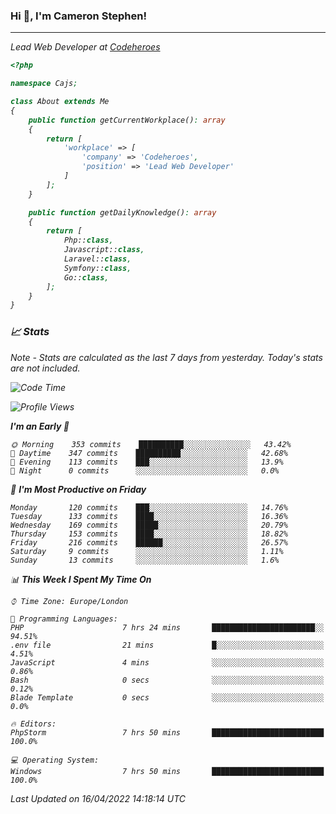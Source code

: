 ### Hi 👋, I'm Cameron Stephen!
<hr>
<p><em>Lead Web Developer at <a href="https://codeheroes.co.uk">Codeheroes</a></p>


```php
<?php

namespace Cajs;

class About extends Me
{
    public function getCurrentWorkplace(): array
    {
        return [
            'workplace' => [
                'company' => 'Codeheroes',
                'position' => 'Lead Web Developer'
            ]
        ];
    }

    public function getDailyKnowledge(): array
    {
        return [
            Php::class,
            Javascript::class,
            Laravel::class,
            Symfony::class,
            Go::class,
        ];
    }
}
```

### 📈 Stats
<p><em>Note - Stats are calculated as the last 7 days from yesterday. Today's stats are not included.</em></p>


<!--START_SECTION:waka-->
![Code Time](http://img.shields.io/badge/Code%20Time-2%2C786%20hrs%2033%20mins-blue)

![Profile Views](http://img.shields.io/badge/Profile%20Views-0-blue)

**I'm an Early 🐤** 

```text
🌞 Morning    353 commits    ██████████░░░░░░░░░░░░░░░   43.42% 
🌆 Daytime    347 commits    ██████████░░░░░░░░░░░░░░░   42.68% 
🌃 Evening    113 commits    ███░░░░░░░░░░░░░░░░░░░░░░   13.9% 
🌙 Night      0 commits      ░░░░░░░░░░░░░░░░░░░░░░░░░   0.0%

```
📅 **I'm Most Productive on Friday** 

```text
Monday       120 commits    ███░░░░░░░░░░░░░░░░░░░░░░   14.76% 
Tuesday      133 commits    ████░░░░░░░░░░░░░░░░░░░░░   16.36% 
Wednesday    169 commits    █████░░░░░░░░░░░░░░░░░░░░   20.79% 
Thursday     153 commits    ████░░░░░░░░░░░░░░░░░░░░░   18.82% 
Friday       216 commits    ██████░░░░░░░░░░░░░░░░░░░   26.57% 
Saturday     9 commits      ░░░░░░░░░░░░░░░░░░░░░░░░░   1.11% 
Sunday       13 commits     ░░░░░░░░░░░░░░░░░░░░░░░░░   1.6%

```


📊 **This Week I Spent My Time On** 

```text
⌚︎ Time Zone: Europe/London

💬 Programming Languages: 
PHP                      7 hrs 24 mins       ███████████████████████░░   94.51% 
.env file                21 mins             █░░░░░░░░░░░░░░░░░░░░░░░░   4.51% 
JavaScript               4 mins              ░░░░░░░░░░░░░░░░░░░░░░░░░   0.86% 
Bash                     0 secs              ░░░░░░░░░░░░░░░░░░░░░░░░░   0.12% 
Blade Template           0 secs              ░░░░░░░░░░░░░░░░░░░░░░░░░   0.0%

🔥 Editors: 
PhpStorm                 7 hrs 50 mins       █████████████████████████   100.0%

💻 Operating System: 
Windows                  7 hrs 50 mins       █████████████████████████   100.0%

```


 Last Updated on 16/04/2022 14:18:14 UTC
<!--END_SECTION:waka-->
